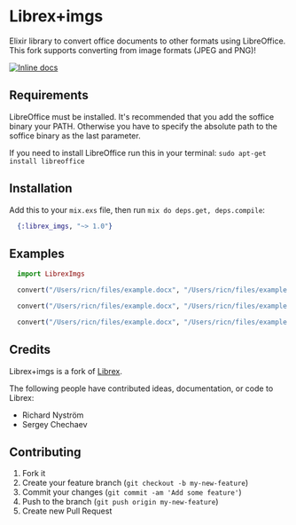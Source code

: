 Librex+imgs
======

Elixir library to convert office documents to other formats using LibreOffice. This fork supports converting from image formats (JPEG and PNG)!

[![Inline docs](http://inch-ci.org/github/ricn/librex.svg?branch=master)](http://inch-ci.org/github/ricn/librex)

## Requirements

LibreOffice must be installed. It's recommended that you add the soffice binary your PATH. Otherwise you have to specify the
absolute path to the soffice binary as the last parameter.

If you need to install LibreOffice run this in your terminal:
`sudo apt-get install libreoffice`

## Installation

Add this to your `mix.exs` file, then run `mix do deps.get, deps.compile`:

```elixir
  {:librex_imgs, "~> 1.0"}
```

## Examples
```elixir
  import LibrexImgs

  convert("/Users/ricn/files/example.docx", "/Users/ricn/files/example.pdf")

  convert("/Users/ricn/files/example.docx", "/Users/ricn/files/example.odt")

  convert("/Users/ricn/files/example.docx", "/Users/ricn/files/example.pdf", "/path_to/soffice")
```

## Credits
Librex+imgs is a fork of [Librex](https://github.com/ricn/librex).

The following people have contributed ideas, documentation, or code to Librex:

* Richard Nyström
* Sergey Chechaev

## Contributing

1. Fork it
2. Create your feature branch (`git checkout -b my-new-feature`)
3. Commit your changes (`git commit -am 'Add some feature'`)
4. Push to the branch (`git push origin my-new-feature`)
5. Create new Pull Request
